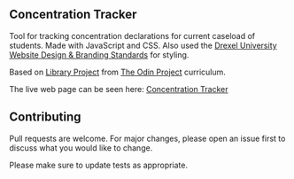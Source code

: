 ## Concentration Tracker

Tool for tracking concentration declarations for current caseload of students. Made with JavaScript and CSS. Also used the [Drexel University Website Design & Branding Standards](https://drexel.edu/identity/web/design-standards/) for styling.

Based on [Library Project](https://www.theodinproject.com/courses/javascript/lessons/library) from [The Odin Project](https://www.theodinproject.com) curriculum.

The live web page can be seen here: [Concentration Tracker](https://bycdiaz.github.io/concentration-tracker/)

## Contributing

Pull requests are welcome. For major changes, please open an issue first to discuss what you would like to change.

Please make sure to update tests as appropriate.
